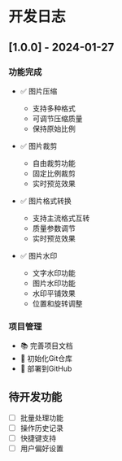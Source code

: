 # 开发日志

## [1.0.0] - 2024-01-27

### 功能完成
- ✅ 图片压缩
  - 支持多种格式
  - 可调节压缩质量
  - 保持原始比例

- ✅ 图片裁剪
  - 自由裁剪功能
  - 固定比例裁剪
  - 实时预览效果

- ✅ 图片格式转换
  - 支持主流格式互转
  - 质量参数调节
  - 实时预览效果

- ✅ 图片水印
  - 文字水印功能
  - 图片水印功能
  - 水印平铺效果
  - 位置和旋转调整

### 项目管理
- 📚 完善项目文档
- 🔧 初始化Git仓库
- 🚀 部署到GitHub

## 待开发功能
- [ ] 批量处理功能
- [ ] 操作历史记录
- [ ] 快捷键支持
- [ ] 用户偏好设置 